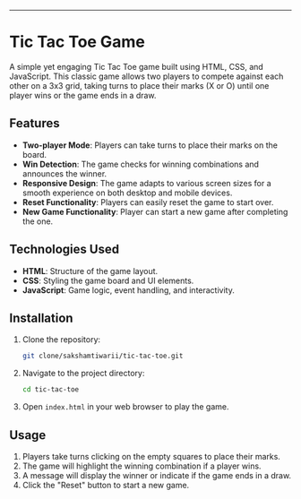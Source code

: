 
---
# Tic Tac Toe Game

A simple yet engaging Tic Tac Toe game built using HTML, CSS, and JavaScript. This classic game allows two players to compete against each other on a 3x3 grid, taking turns to place their marks (X or O) until one player wins or the game ends in a draw.

## Features

- **Two-player Mode**: Players can take turns to place their marks on the board.
- **Win Detection**: The game checks for winning combinations and announces the winner.
- **Responsive Design**: The game adapts to various screen sizes for a smooth experience on both desktop and mobile devices.
- **Reset Functionality**: Players can easily reset the game to start over.
- **New Game Functionality**: Player can start a new game after completing the one.
## Technologies Used

- **HTML**: Structure of the game layout.
- **CSS**: Styling the game board and UI elements.
- **JavaScript**: Game logic, event handling, and interactivity.

## Installation

1. Clone the repository:
   ```bash
   git clone/sakshamtiwarii/tic-tac-toe.git
   ```
2. Navigate to the project directory:
   ```bash
   cd tic-tac-toe
   ```
3. Open `index.html` in your web browser to play the game.

## Usage

1. Players take turns clicking on the empty squares to place their marks.
2. The game will highlight the winning combination if a player wins.
3. A message will display the winner or indicate if the game ends in a draw.
4. Click the "Reset" button to start a new game.

